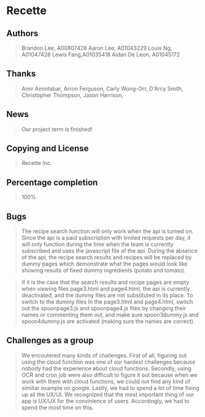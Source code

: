 # Recette

## Authors
> Brandon Lee, A00807428
> Aaron Lee, A01043229
> Louis Ng, A01047428
> Lewis Fang,A01035418
> Aidan De Leon, A01045172

## Thanks
> Amir Amintabar, Arron Ferguson, Carly Wong-Orr, D'Arcy Smith, Christopher Thompson, Jason Harrison,  

## News
> Our project term is finished!

## Copying and License
> Recette Inc.

## Percentage completion
> 100%

## Bugs
> The recipe search function will only work when the api is turned on. Since the api is a paid subscription with limited requests per day, it will only function during the time when the team is currently subscribed and uses the javascript file of the api. During the absence of the api, the recipe search results and recipes will be replaced by dummy pages which demonstrate what the pages would look like showing results of fixed dummy ingredients (potato and tomato).

> If it is the case that the search results and recipe pages are empty when viewing files page3.html and page4.html, the api is currently deactivated, and the dummy files are not substituted in its place. To switch to the dummy files In the page3.html and page4.html, switch out the spoonpage3.js and spoonpage4.js files by changing their names or commenting them out, and make sure spoon3dummy.js and spoon4dummy.js are activated (making sure the names are correct). 

## Challenges as a group
> We encoutered many kinds of challenges. First of all, figuring out using the cloud function was one of our hardest challenges because nobody had the experience about cloud functions. Secondly, using OCR and cron job were also difficult to figure it out because when we work with them with cloud functions, we could not find any kind of similiar example on google. Lastly, we had to spend a lot of time fixing up all the UX/UI. We recognized that the most important thing of our app is UX/UX for the convinience of users. Accordingly, we had to spend the most time on this. 
